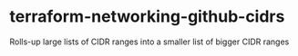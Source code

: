 # terraform-networking-github-cidrs
Rolls-up large lists of CIDR ranges into a smaller list of bigger CIDR ranges
